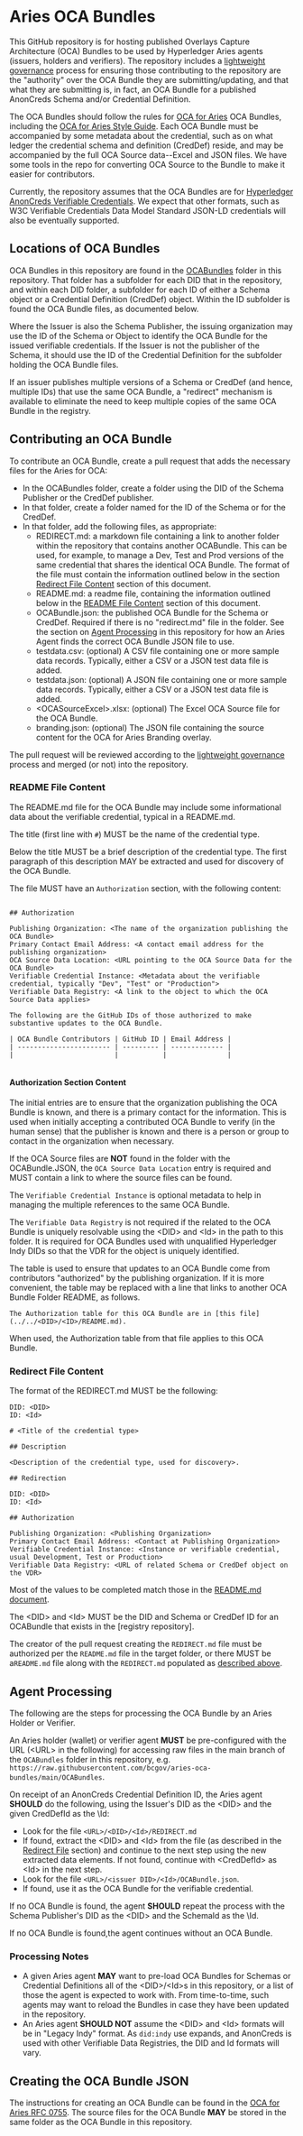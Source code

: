 # Aries OCA Bundles

This GitHub repository is for hosting published Overlays Capture Architecture
(OCA) Bundles to be used by Hyperledger Aries agents (issuers, holders and
verifiers). The repository includes a [lightweight governance](GOVERNANCE.md)
process for ensuring those contributing to the repository are the "authority"
over the OCA Bundle they are submitting/updating, and that what they are
submitting is, in fact, an OCA Bundle for a published AnonCreds Schema and/or
Credential Definition.

The OCA Bundles should follow the rules for [OCA for Aries]() OCA Bundles,
including the [OCA for Aries Style Guide](). Each OCA Bundle must be accompanied
by some metadata about the credential, such as on what ledger the credential
schema and definition (CredDef) reside, and may be accompanied by the full OCA
Source data--Excel and JSON files.  We have some tools in the repo for
converting OCA Source to the Bundle to make it easier for contributors.

Currently, the repository assumes that the OCA Bundles are for [Hyperledger
AnonCreds Verifiable Credentials](https://hyperledger.org/use/anoncreds). We
expect that other formats, such as W3C Verifiable Credentials Data Model
Standard JSON-LD credentials will also be eventually supported.

## Locations of OCA Bundles

OCA Bundles in this repository are found in the [OCABundles](./OCABundles/)
folder in this repository. That folder has a subfolder for each DID that
in the repository, and within each DID folder, a subfolder for each ID of
either a Schema object or a Credential Definition (CredDef) object. Within
the ID subfolder is found the OCA Bundle files, as documented below.

Where the Issuer is also the Schema Publisher, the issuing organization may use
the ID of the Schema or Object to identify the OCA Bundle for the issued
verifiable credentials. If the Issuer is not the publisher of the Schema, it
should use the ID of the Credential Definition for the subfolder holding the OCA
Bundle files.

If an issuer publishes multiple versions of a Schema or CredDef (and hence,
multiple IDs) that use the same OCA Bundle, a "redirect" mechanism is available
to eliminate the need to keep multiple copies of the same OCA Bundle in the
registry.

## Contributing an OCA Bundle

To contribute an OCA Bundle, create a pull request that adds the necessary files
for the Aries for OCA:

* In the OCABundles folder, create a folder using the DID of the Schema
  Publisher or the CredDef publisher.
* In that folder, create a folder named for the ID of the Schema or for the
  CredDef.
* In that folder, add the following files, as appropriate:
    * REDIRECT.md: a markdown file containing a link to another folder within the
      repository that contains another OCABundle. This can be used, for example,
      to manage a Dev, Test and Prod versions of the same credential that shares
      the identical OCA Bundle. The format of the file must contain the
      information outlined below in the section [Redirect File Content](#redirect-file-content) section of this document.
    * README.md: a readme file, containing the information outlined
      below in the [README File Content](#readme-file-content) section of this document.
    * OCABundle.json: the published OCA Bundle for the Schema or CredDef.
      Required if there is no "redirect.md" file in the folder. See the section
      on [Agent Processing](#agent-processing) in this repository for how an
      Aries Agent finds the correct OCA Bundle JSON file to use.
    * testdata.csv: (optional) A CSV file containing one or more sample data
      records. Typically, either a CSV or a JSON test data file is added.
    * testdata.json: (optional) A JSON file containing one or more sample data
      records. Typically, either a CSV or a JSON test data file is added.
    * \<OCASourceExcel>.xlsx: (optional) The Excel OCA Source file for the OCA Bundle.
    * branding.json: (optional) The JSON file containing the source content for
      the OCA for Aries Branding overlay.

The pull request will be reviewed according to the [lightweight governance](Goverance.md)
process and merged (or not) into the repository.

### README File Content

The README.md file for the OCA Bundle may include some informational data about
the verifiable credential, typical in a README.md.

The title (first line with `#`) MUST be the name of the credential type.

Below the title MUST be a brief description of the credential type. The first
paragraph of this description MAY be extracted and used for discovery of the
OCA Bundle.

The file MUST have an `Authorization` section, with the following content:

``` text

## Authorization

Publishing Organization: <The name of the organization publishing the OCA Bundle>
Primary Contact Email Address: <A contact email address for the publishing organization>
OCA Source Data Location: <URL pointing to the OCA Source Data for the OCA Bundle>
Verifiable Credential Instance: <Metadata about the verifiable credential, typically "Dev", "Test" or "Production">
Verifiable Data Registry: <A link to the object to which the OCA Source Data applies>

The following are the GitHub IDs of those authorized to make substantive updates to the OCA Bundle.

| OCA Bundle Contributors | GitHub ID | Email Address |
| ----------------------- | --------- | ------------- |
|                         |           |               |


```

#### Authorization Section Content

The initial entries are to ensure that the organization publishing the OCA
Bundle is known, and there is a primary contact for the information. This is
used when initially accepting a contributed OCA Bundle to verify (in the human
sense) that the publisher is known and there is a person or group to contact in
the organization when necessary.

If the OCA Source files are **NOT** found in the folder with the OCABundle.JSON,
the `OCA Source Data Location` entry is required and MUST contain a link to
where the source files can be found.

The `Verifiable Credential Instance` is optional metadata to help in managing
the multiple references to the same OCA Bundle.

The `Verifiable Data Registry` is not required if the related to the OCA Bundle
is uniquely resolvable using the \<DID> and \<Id> in the path to this folder. It
is required for OCA Bundles used with unqualified Hyperledger Indy DIDs so that
the VDR for the object is uniquely identified.

The table is used to ensure that updates to an OCA Bundle come from contributors
"authorized" by the publishing organization. If it is more convenient, the table
may be replaced with a line that links to another OCA Bundle Folder README, as
follows.

`The Authorization table for this OCA Bundle are in [this file](../../<DID>/<ID>/README.md).`

When used, the Authorization table from that file applies to this OCA Bundle.

### Redirect File Content

The format of the REDIRECT.md MUST be the following:

```
DID: <DID>
ID: <Id>

# <Title of the credential type>

## Description

<Description of the credential type, used for discovery>.

## Redirection

DID: <DID>
ID: <Id>

## Authorization

Publishing Organization: <Publishing Organization>
Primary Contact Email Address: <Contact at Publishing Organization>
Verifiable Credential Instance: <Instance or verifiable credential, usual Development, Test or Production>
Verifiable Data Registry: <URL of related Schema or CredDef object on the VDR>

```

Most of the values to be completed match those in the [README.md document](#contents-of-the-readmemd-file).

The \<DID> and \<Id> MUST be the DID and Schema or CredDef ID for an
OCABundle that exists in the [registry repository].

The creator of the pull request creating the `REDIRECT.md` file must be
authorized per the `README.md` file in the target folder, or there
MUST be a`README.md` file along with the `REDIRECT.md` populated
as [described above](#contents-of-the-readmemd-file).

## Agent Processing

The following are the steps for processing the OCA Bundle by an Aries Holder or Verifier.

An Aries holder (wallet) or verifier agent **MUST** be pre-configured with the URL (\<URL> in the following) for accessing raw files in the
main branch of the `OCABundles` folder in this repository, e.g. `https://raw.githubusercontent.com/bcgov/aries-oca-bundles/main/OCABundles`.

On receipt of an AnonCreds Credential Definition ID, the Aries agent **SHOULD** do the following, using the Issuer's DID as the \<DID> and the given CredDefId as the \Id:

* Look for the file `<URL>/<DID>/<Id>/REDIRECT.md`
* If found, extract the \<DID> and \<Id> from the file (as described in the [Redirect File](#redirect-file) section) and continue to the next step using the new extracted data elements. If not found, continue with \<CredDefId> as \<Id> in the next step.
* Look for the file `<URL>/<issuer DID>/<Id>/OCABundle.json`.
* If found, use it as the OCA Bundle for the verifiable credential.

If no OCA Bundle is found, the agent **SHOULD** repeat the process with the Schema Publisher's DID as the \<DID> and the SchemaId as the \Id.

If no OCA Bundle is found,the agent continues without an OCA Bundle.

### Processing Notes

* A given Aries agent **MAY** want to pre-load OCA Bundles for Schemas or
Credential Definitions all of the \<DID>/\<Id>s in this repository, or a list of
those the agent is expected to work with. From time-to-time, such agents may
want to reload the Bundles in case they have been updated in the repository.
* An Aries agent **SHOULD NOT** assume the \<DID> and \<Id> formats will be in
"Legacy Indy" format. As `did:indy` use expands, and AnonCreds is used with
other Verifiable Data Registries, the DID and Id formats will vary.

## Creating the OCA Bundle JSON

The instructions for creating an OCA Bundle can be found in the [OCA for Aries
RFC 0755]. The source files for the OCA Bundle **MAY** be stored in the same folder
as the OCA Bundle in this repository.

[OCA for Aries RFC 0755]: https://github.com/swcurran/aries-rfcs/tree/oca4aries/features/0755-oca-for-aries#oca-issuer-tools
